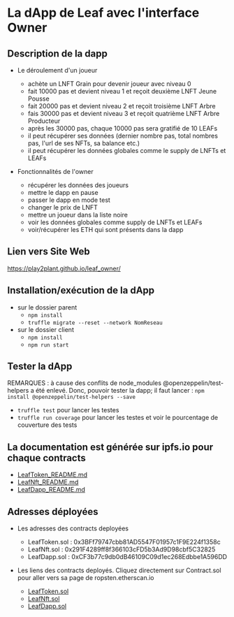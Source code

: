 # La dApp de Leaf avec l'interface Owner

## Description de la dapp
- Le déroulement d'un joueur
  - achète un LNFT Grain pour devenir joueur avec niveau 0
  - fait 10000 pas et devient niveau 1 et reçoit deuxième LNFT Jeune Pousse
  - fait 20000 pas et devient niveau 2 et reçoit troisième LNFT Arbre
  - fais 30000 pas et devient niveau 3 et reçoit quatrième LNFT Arbre Producteur
  - après les 30000 pas, chaque 10000 pas sera gratifié de 10 LEAFs
  - il peut récupérer ses données (dernier nombre pas, total nombres pas, l'url de ses NFTs, sa balance etc.)
  - il peut récupérer les données globales comme le supply de LNFTs et LEAFs
 
- Fonctionnalités de l'owner
  - récupérer les données des joueurs
  - mettre le dapp en pause
  - passer le dapp en mode test
  - changer le prix de LNFT
  - mettre un joueur dans la liste noire
  - voir les données globales comme supply de LNFTs et LEAFs
  - voir/récupérer les ETH qui sont présents dans la dapp

## Lien vers Site Web
https://play2plant.github.io/leaf_owner/

## Installation/exécution de la dApp
- sur le dossier parent
  - `npm install`
  - `truffle migrate --reset --network NomReseau`
- sur le dossier client
  - `npm install`
  - `npm run start`
  
## Tester la dApp
REMARQUES : à cause des conflits de node_modules @openzeppelin/test-helpers a été enlevé. Donc, pouvoir tester la dapp; il faut lancer :
  `npm install @openzeppelin/test-helpers --save`
  
- `truffle test` pour lancer les testes
- `truffle run coverage` pour lancer les testes et voir le pourcentage de couverture des tests

## La documentation est générée sur ipfs.io pour chaque contracts
- [LeafToken_README.md](https://ipfs.io/ipfs/QmQrJhTsEgLgkqSL3nhSLFqceXJczfZzSfTy3NMsWhQdEn)
- [LeafNft_README.md](https://ipfs.io/ipfs/QmdoCigjx7EiGb1wid6BHmaZk9iqwWq3qoR6PxwVEatH3W)
- [LeafDapp_README.md](https://ipfs.io/ipfs/QmfYCzzauCN6iYpsvHAJ74WisGv6HWVZcTqz2WRyqUFYkK)

## Adresses déployées

- Les adresses des contracts deployées
  - LeafToken.sol : 0x3BFf79747cbb81AD5547F01957c1F9E224f1358c
  - LeafNft.sol   : 0x291F4289ff8f366103cFD5b3Ad9D98cbf5C32825
  - LeafDapp.sol  : 0xCF3b77c9db0dB46109C09d1ec268Edbbe1A596DD

- Les liens des contracts deployés. Cliquez directement sur Contract.sol pour aller vers sa page de ropsten.etherscan.io
  - [LeafToken.sol](https://ropsten.etherscan.io/token/0x3BFf79747cbb81AD5547F01957c1F9E224f1358c)
  - [LeafNft.sol](https://ropsten.etherscan.io/token/0x291F4289ff8f366103cFD5b3Ad9D98cbf5C32825)
  - [LeafDapp.sol](https://ropsten.etherscan.io/address/0xCF3b77c9db0dB46109C09d1ec268Edbbe1A596DD)

